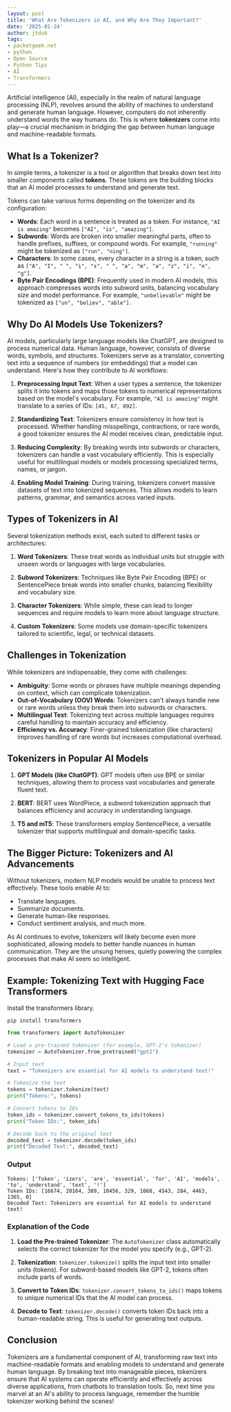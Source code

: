 ```yaml
---
layout: post
title: 'What Are Tokenizers in AI, and Why Are They Important?'
date: '2025-01-24'
author: jtdub
tags:
- packetgeek.net
- python
- Open Source
- Python Tips
- AI
- Transformers
---
```


Artificial intelligence (AI), especially in the realm of natural language processing (NLP), revolves around the ability of machines to understand and generate human language. However, computers do not inherently understand words the way humans do. This is where **tokenizers** come into play—a crucial mechanism in bridging the gap between human language and machine-readable formats.

## What Is a Tokenizer?

In simple terms, a tokenizer is a tool or algorithm that breaks down text into smaller components called **tokens**. These tokens are the building blocks that an AI model processes to understand and generate text.

Tokens can take various forms depending on the tokenizer and its configuration:
- **Words**: Each word in a sentence is treated as a token. For instance, `"AI is amazing"` becomes `["AI", "is", "amazing"]`.
- **Subwords**: Words are broken into smaller meaningful parts, often to handle prefixes, suffixes, or compound words. For example, `"running"` might be tokenized as `["run", "ning"]`.
- **Characters**: In some cases, every character in a string is a token, such as `["A", "I", " ", "i", "s", " ", "a", "m", "a", "z", "i", "n", "g"]`.
- **Byte Pair Encodings (BPE)**: Frequently used in modern AI models, this approach compresses words into subword units, balancing vocabulary size and model performance. For example, `"unbelievable"` might be tokenized as `["un", "believ", "able"]`.

## Why Do AI Models Use Tokenizers?

AI models, particularly large language models like ChatGPT, are designed to process numerical data. Human language, however, consists of diverse words, symbols, and structures. Tokenizers serve as a translator, converting text into a sequence of numbers (or embeddings) that a model can understand. Here's how they contribute to AI workflows:

1. **Preprocessing Input Text**: When a user types a sentence, the tokenizer splits it into tokens and maps those tokens to numerical representations based on the model's vocabulary. For example, `"AI is amazing"` might translate to a series of IDs: `[45, 67, 892]`.

2. **Standardizing Text**: Tokenizers ensure consistency in how text is processed. Whether handling misspellings, contractions, or rare words, a good tokenizer ensures the AI model receives clean, predictable input.

3. **Reducing Complexity**: By breaking words into subwords or characters, tokenizers can handle a vast vocabulary efficiently. This is especially useful for multilingual models or models processing specialized terms, names, or jargon.

4. **Enabling Model Training**: During training, tokenizers convert massive datasets of text into tokenized sequences. This allows models to learn patterns, grammar, and semantics across varied inputs.

## Types of Tokenizers in AI

Several tokenization methods exist, each suited to different tasks or architectures:

1. **Word Tokenizers**: These treat words as individual units but struggle with unseen words or languages with large vocabularies.

2. **Subword Tokenizers**: Techniques like Byte Pair Encoding (BPE) or SentencePiece break words into smaller chunks, balancing flexibility and vocabulary size.

3. **Character Tokenizers**: While simple, these can lead to longer sequences and require models to learn more about language structure.

4. **Custom Tokenizers**: Some models use domain-specific tokenizers tailored to scientific, legal, or technical datasets.

## Challenges in Tokenization

While tokenizers are indispensable, they come with challenges:
- **Ambiguity**: Some words or phrases have multiple meanings depending on context, which can complicate tokenization.
- **Out-of-Vocabulary (OOV) Words**: Tokenizers can't always handle new or rare words unless they break them into subwords or characters.
- **Multilingual Text**: Tokenizing text across multiple languages requires careful handling to maintain accuracy and efficiency.
- **Efficiency vs. Accuracy**: Finer-grained tokenization (like characters) improves handling of rare words but increases computational overhead.

## Tokenizers in Popular AI Models

1. **GPT Models (like ChatGPT)**: GPT models often use BPE or similar techniques, allowing them to process vast vocabularies and generate fluent text.

2. **BERT**: BERT uses WordPiece, a subword tokenization approach that balances efficiency and accuracy in understanding language.

3. **T5 and mT5**: These transformers employ SentencePiece, a versatile tokenizer that supports multilingual and domain-specific tasks.

## The Bigger Picture: Tokenizers and AI Advancements

Without tokenizers, modern NLP models would be unable to process text effectively. These tools enable AI to:
- Translate languages.
- Summarize documents.
- Generate human-like responses.
- Conduct sentiment analysis, and much more.

As AI continues to evolve, tokenizers will likely become even more sophisticated, allowing models to better handle nuances in human communication. They are the unsung heroes, quietly powering the complex processes that make AI seem so intelligent.

## Example: Tokenizing Text with Hugging Face Transformers

Install the transformers library.

```shell
pip install transformers
```

```python
from transformers import AutoTokenizer

# Load a pre-trained tokenizer (for example, GPT-2's tokenizer)
tokenizer = AutoTokenizer.from_pretrained("gpt2")

# Input text
text = "Tokenizers are essential for AI models to understand text!"

# Tokenize the text
tokens = tokenizer.tokenize(text)
print("Tokens:", tokens)

# Convert tokens to IDs
token_ids = tokenizer.convert_tokens_to_ids(tokens)
print("Token IDs:", token_ids)

# Decode back to the original text
decoded_text = tokenizer.decode(token_ids)
print("Decoded Text:", decoded_text)
```

### Output
```shell
Tokens: ['Token', 'izers', 'are', 'essential', 'for', 'AI', 'models', 'to', 'understand', 'text', '!']
Token IDs: [16674, 20164, 389, 10456, 329, 1068, 4543, 284, 4463, 1365, 0]
Decoded Text: Tokenizers are essential for AI models to understand text!
```

### Explanation of the Code
1. **Load the Pre-trained Tokenizer**: The `AutoTokenizer` class automatically selects the correct tokenizer for the model you specify (e.g., GPT-2).

2. **Tokenization**: `tokenizer.tokenize()` splits the input text into smaller units (tokens). For subword-based models like GPT-2, tokens often include parts of words.

3. **Convert to Token IDs**: `tokenizer.convert_tokens_to_ids()` maps tokens to unique numerical IDs that the AI model can process.

4. **Decode to Text**: `tokenizer.decode()` converts token IDs back into a human-readable string. This is useful for generating text outputs.

## Conclusion

Tokenizers are a fundamental component of AI, transforming raw text into machine-readable formats and enabling models to understand and generate human language. By breaking text into manageable pieces, tokenizers ensure that AI systems can operate efficiently and effectively across diverse applications, from chatbots to translation tools. So, next time you marvel at an AI's ability to process language, remember the humble tokenizer working behind the scenes!

